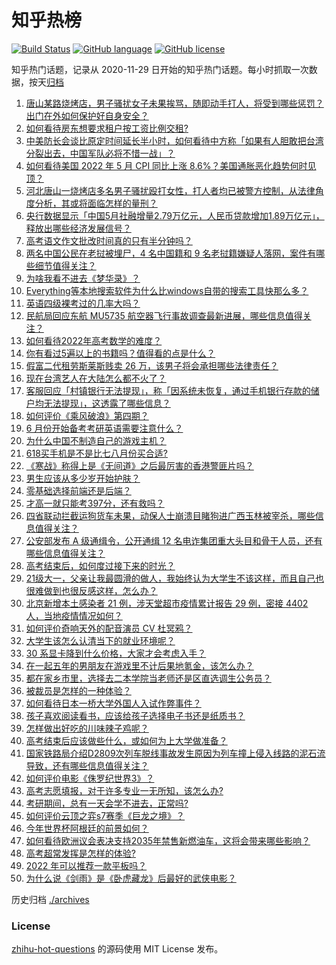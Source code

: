# 知乎热榜
[![Build Status](https://github.com/ToWeLong/zhihu-hot-questions/workflows/CI/badge.svg)](https://github.com/ToWeLong/zhihu-hot-questions/actions)
[![GitHub language](https://img.shields.io/badge/language-golang-orange.svg)](https://golang.org/)
[![GitHub license](https://img.shields.io/github/license/ToWeLong/zhihu-hot-questions)](https://github.com/ToWeLong/zhihu-hot-questions/blob/main/LICENSE)

知乎热门话题，记录从 2020-11-29 日开始的知乎热门话题。每小时抓取一次数据，按天[归档](./archives)

<!-- BEGIN -->

1. [唐山某路烧烤店，男子骚扰女子未果挨骂，随即动手打人，将受到哪些惩罚？出门在外如何保护好自身安全？](https://www.zhihu.com/question/537038241)
1. [如何看待房东想要求租户按工资比例交租?](https://www.zhihu.com/question/515962335)
1. [中美防长会谈比原定时间延长半小时，如何看待中方称「如果有人胆敢把台湾分裂出去，中国军队必将不惜一战」？](https://www.zhihu.com/question/537052110)
1. [如何看待美国 2022 年 5 月 CPI 同比上涨 8.6%？美国通胀恶化趋势何时见顶？](https://www.zhihu.com/question/537073924)
1. [河北唐山一烧烤店多名男子骚扰殴打女性，打人者均已被警方控制，从法律角度分析，其或将面临怎样的量刑？](https://www.zhihu.com/question/537053723)
1. [央行数据显示「中国5月社融增量2.79万亿元，人民币贷款增加1.89万亿元」，释放出哪些经济发展信号？](https://www.zhihu.com/question/537036573)
1. [高考语文作文批改时间真的只有半分钟吗？](https://www.zhihu.com/question/531812900)
1. [两名中国公民在老挝被埋尸，4 名中国籍和 9 名老挝籍嫌疑人落网，案件有哪些细节值得关注？](https://www.zhihu.com/question/536901356)
1. [为啥我看不进去《梦华录》？](https://www.zhihu.com/question/536014309)
1. [Everything等本地搜索软件为什么比windows自带的搜索工具快那么多？](https://www.zhihu.com/question/378399106)
1. [英语四级裸考过的几率大吗？](https://www.zhihu.com/question/485135599)
1. [民航局回应东航 MU5735 航空器飞行事故调查最新进展，哪些信息值得关注？](https://www.zhihu.com/question/537001347)
1. [如何看待2022年高考数学的难度？](https://www.zhihu.com/question/536618315)
1. [你有看过5遍以上的书籍吗？值得看的点是什么？](https://www.zhihu.com/question/532575587)
1. [假富二代租劳斯莱斯贱卖 26 万，该男子将会承担哪些法律责任？](https://www.zhihu.com/question/536904404)
1. [现在台湾艺人在大陆怎么都不火了？](https://www.zhihu.com/question/37736410)
1. [客服回应「村镇银行无法提现」，称「因系统未恢复，通过手机银行存款的储户均无法提现」，这透露了哪些信息？](https://www.zhihu.com/question/537025149)
1. [如何评价《乘风破浪》第四期？](https://www.zhihu.com/question/537004169)
1. [6 月份开始备考考研英语需要注意什么？](https://www.zhihu.com/question/536821263)
1. [为什么中国不制造自己的游戏主机？](https://www.zhihu.com/question/535645997)
1. [618买手机是不是比七八月份买合适?](https://www.zhihu.com/question/521560153)
1. [《寒战》称得上是《无间道》之后最厉害的香港警匪片吗？](https://www.zhihu.com/question/536372424)
1. [男生应该从多少岁开始护肤？](https://www.zhihu.com/question/531716235)
1. [零基础选择前端还是后端？](https://www.zhihu.com/question/530096704)
1. [才高一就只能考397分，还有救吗？](https://www.zhihu.com/question/536157598)
1. [四省联动拦截运狗货车未果，动保人士崩溃目睹狗进广西玉林被宰杀，哪些信息值得关注？](https://www.zhihu.com/question/536983102)
1. [公安部发布 A 级通缉令，公开通缉 12 名电诈集团重大头目和骨干人员，还有哪些信息值得关注？](https://www.zhihu.com/question/536879590)
1. [高考结束后，如何度过接下来的时光？](https://www.zhihu.com/question/536898533)
1. [21级大一，父亲让我最圆滑的做人，我始终认为大学生不该这样，而且自己也很难做到也很反感这样，怎么办？](https://www.zhihu.com/question/536894989)
1. [北京新增本土感染者 21 例，涉天堂超市疫情累计报告 29 例，密接 4402 人，当地疫情情况如何？](https://www.zhihu.com/question/537040180)
1. [如何评价奇响天外的配音演员 CV 杜冥鸦？](https://www.zhihu.com/question/59535116)
1. [大学生该怎么认清当下的就业环境呢？](https://www.zhihu.com/question/530400161)
1. [30 系显卡降到什么价格，大家才会考虑入手？](https://www.zhihu.com/question/531726918)
1. [在一起五年的男朋友在游戏里不计后果地氪金，该怎么办？](https://www.zhihu.com/question/536512221)
1. [都在家乡市里，选择去二本学院当老师还是区直选调生公务员？](https://www.zhihu.com/question/535924981)
1. [被裁员是怎样的一种体验？](https://www.zhihu.com/question/27843346)
1. [如何看待日本一桥大学外国人入试作弊事件？](https://www.zhihu.com/question/536692927)
1. [孩子喜欢阅读看书，应该给孩子选择电子书还是纸质书？](https://www.zhihu.com/question/535918683)
1. [怎样做出好吃的川味辣子鸡呢？](https://www.zhihu.com/question/22276605)
1. [高考结束后应该做些什么，或如何为上大学做准备？](https://www.zhihu.com/question/536997181)
1. [国家铁路局介绍D2809次列车脱线事故发生原因为列车撞上侵入线路的泥石流导致，还有哪些信息值得关注？](https://www.zhihu.com/question/537002002)
1. [如何评价电影《侏罗纪世界3》？](https://www.zhihu.com/question/535566367)
1. [高考志愿填报，对于许多专业一无所知，该怎么办?](https://www.zhihu.com/question/323060216)
1. [考研期间，总有一天会学不进去，正常吗?](https://www.zhihu.com/question/532799286)
1. [如何评价云顶之弈s7赛季《巨龙之境》？](https://www.zhihu.com/question/535037284)
1. [今年世界杯阿根廷的前景如何？](https://www.zhihu.com/question/536118503)
1. [如何看待欧洲议会表决支持2035年禁售新燃油车，这将会带来哪些影响？](https://www.zhihu.com/question/536859042)
1. [高考超常发挥是怎样的体验?](https://www.zhihu.com/question/33558161)
1. [2022 年可以推荐一款平板吗？](https://www.zhihu.com/question/517134700)
1. [为什么说《剑雨》是《卧虎藏龙》后最好的武侠电影？](https://www.zhihu.com/question/534559684)

<!-- END -->

历史归档 [./archives](./archives)


### License
[zhihu-hot-questions](https://github.com/towelong/zhihu-hot-questions) 的源码使用 MIT License 发布。